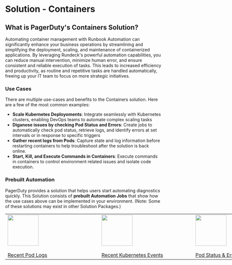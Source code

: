 # Solution - Containers

## What is PagerDuty's Containers Solution?
Automating container management with Runbook Automation can significantly enhance your business operations by streamlining and simplifying the deployment, scaling, and maintenance of containerized applications. By leveraging Rundeck's powerful automation capabilities, you can reduce manual intervention, minimize human error, and ensure consistent and reliable execution of tasks. This leads to increased efficiency and productivity, as routine and repetitive tasks are handled automatically, freeing up your IT team to focus on more strategic initiatives. 

### Use Cases
There are multiple use-cases and benefits to the Containers solution. Here are a few of the most common examples:

- **Scale Kubernetes Deployoments**: Integrate seamlessly with Kubernetes clusters, enabling DevOps teams to automate complex scaling tasks
- **Diganose issues by checking Pod Status and Errors**: Create jobs to automatically check pod status, retrieve logs, and identify errors at set intervals or in response to specific triggers
- **Gather recent logs from Pods**: Capture state and log information before restarting containers to help troubleshoot after the solution is back online.
- **Start, Kill, and Execute Commands in Containers**: Execute commands in containers to control environment related issues and isolate code execution.

### Prebuilt Automation 
PagerDuty provides a solution that helps users start automating diagnostics quickly. This Solution consists of **prebuilt Automation Jobs** that show how the use cases above can be implemented in your environment.  (Note: Some of these solutions may exist in other Solution Packages.)

<div class="tg-wrap"><table class="tg" style="undefined;table-layout: fixed; width: 1212px">
<colgroup>
<col style="width: 303px">
<col style="width: 303px">
<col style="width: 303px">
<col style="width: 303px">
</colgroup>
<tbody>
  <tr>
    <td class="tg-8jgo">
        <a href="/docs/learning/solutions/automated-diagnostics/examples/kubernetes">
        <img src="/assets/img/kubernetes-logo.png" width="100" height="100"><br><br>Recent Pod Logs</a>
    </td>
    <td class="tg-8jgo">
        <a href="/docs/learning/solutions/automated-diagnostics/examples/kubernetes">
        <img src="/assets/img/kubernetes-logo.png" width="100" height="100"><br><br>Recent Kubernetes Events</a>
    </td>
    <td class="tg-8jgo">
        <a href="/docs/learning/solutions/automated-diagnostics/examples/kubernetes">
        <img src="/assets/img/kubernetes-logo.png" width="100" height="100"><br><br>Pod Status & Errors</a>
    </td>
    <td class="tg-8jgo">
        <a href="/docs/learning/solutions/automated-diagnostics/examples/kubernetes">
        <img src="/assets/img/kubernetes-logo.png" width="100" height="100"><br><br>Retrieve Deployment Diagnostics</a>
    </td>
  </tr>
</tbody>
</table></div>
